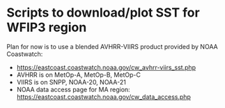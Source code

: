 # Scripts to download/plot SST for WFIP3 region

Plan for now is to use a blended AVHRR-VIIRS product provided by NOAA Coastwatch:
- https://eastcoast.coastwatch.noaa.gov/cw_avhrr-viirs_sst.php
- AVHRR is on MetOp-A, MetOp-B, MetOp-C
- VIIRS is on SNPP, NOAA-20, NOAA-21
- NOAA data access page for MA region: https://eastcoast.coastwatch.noaa.gov/cw_data_access.php
